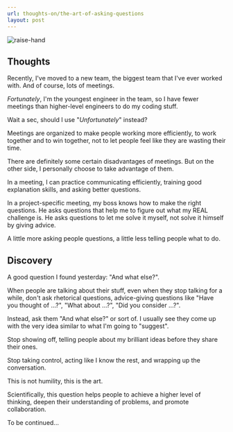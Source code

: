 ```yaml
---
url: thoughts-on/the-art-of-asking-questions
layout: post
---
```


![raise-hand][raise-hand]

## Thoughts

Recently, I've moved to a new team, the biggest team that I've ever worked with. And of course, lots of meetings.

_Fortunately_, I'm the youngest engineer in the team, so I have fewer meetings than higher-level engineers to do my coding stuff.

Wait a sec, should I use "_Unfortunately_" instead?

Meetings are organized to make people working more efficiently, to work together and to win together, not to let people feel like they are wasting their time.

There are definitely some certain disadvantages of meetings. But on the other side, I personally choose to take advantage of them.

In a meeting, I can practice communicating efficiently, training good explanation skills, and asking better questions.

In a project-specific meeting, my boss knows how to make the right questions. He asks questions that help me to figure out what my REAL challenge is. He asks questions to let me solve it myself, not solve it himself by giving advice.

A little more asking people questions, a little less telling people what to do.

## Discovery

A good question I found yesterday: "And what else?".

When people are talking about their stuff, even when they stop talking for a while, don't ask rhetorical questions, advice-giving questions like "Have you thought of ...?", "What about ...?", "Did you consider ...?".

Instead, ask them "And what else?" or sort of. I usually see they come up with the very idea similar to what I'm going to "suggest".

Stop showing off, telling people about my brilliant ideas before they share their ones.

Stop taking control, acting like I know the rest, and wrapping up the conversation.

This is not humility, this is the art.

Scientifically, this question helps people to achieve a higher level of thinking, deepen their understanding of problems, and promote collaboration.

To be continued...

<!-- MARKDOWN LINKS & IMAGES -->

[raise-hand]: /assets/images/thoughts-on/the-art-of-asking-questions/raise-hand.png
